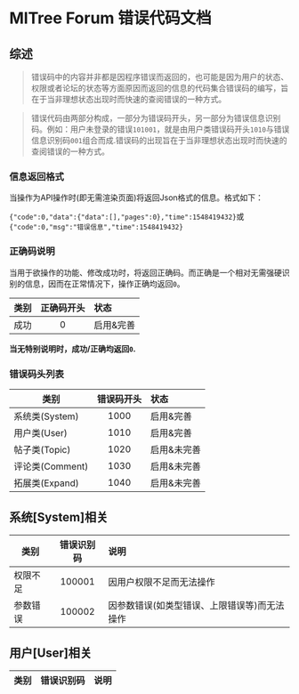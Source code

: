 # MlTree Forum 错误代码文档
## 综述
>错误码中的内容并非都是因程序错误而返回的，也可能是因为用户的状态、权限或者论坛的状态等方面原因而返回的信息的代码集合错误码的编写，旨在于当非理想状态出现时而快速的查阅错误的一种方式。

>错误代码由两部分构成，一部分为错误码开头，另一部分为错误信息识别码。例如：用户未登录的错误`101001`，就是由用户类错误码开头`1010`与错误信息识别码`001`组合而成.错误码的出现旨在于当非理想状态出现时而快速的查阅错误的一种方式。
### 信息返回格式
当操作为API操作时(即无需渲染页面)将返回Json格式的信息。格式如下：

`{"code":0,"data":{"data":[],"pages":0},"time":1548419432}`或
`{"code":0,"msg":"错误信息","time":1548419432}`

### 正确码说明
当用于欲操作的功能、修改成功时，将返回正确码。而正确是一个相对无需强硬识别的信息，因而在正常情况下，操作正确均返回`0`。

| 类别 | 正确码开头 | 状态 |
| ---- | :--------:| :----|
| 成功 | 0 | 启用&完善 |

**当无特别说明时，成功/正确均返回`0`.** 

### 错误码头列表
| 类别 | 错误码开头 | 状态 |
| ---- | :--------:| :----|
| 系统类(System) | 1000 | 启用&完善 |
| 用户类(User) | 1010 | 启用&完善 |
| 帖子类(Topic) | 1020 | 启用&未完善 |
| 评论类(Comment) | 1030 | 启用&未完善 |
| 拓展类(Expand) | 1040 | 启用&未完善 |

## 系统[System]相关
| 类别 | 错误识别码 | 说明 |
| ---- | :--------:| :----|
| 权限不足 | 100001 | 因用户权限不足而无法操作 |
| 参数错误 | 100002 | 因参数错误(如类型错误、上限错误等)而无法操作 |

## 用户[User]相关
| 类别 | 错误识别码 | 说明 |
| ---- | :--------:| :----|